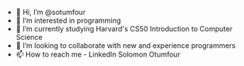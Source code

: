 - 👋 Hi, I’m @sotumfour
- 👀 I’m interested in programming
- 🌱 I’m currently studying Harvard's CS50 Introduction to Computer Science
- 💞️ I’m looking to collaborate with new and experience programmers
- 📫 How to reach me - LinkedIn Solomon Otumfour

<!---
sotumfour/sotumfour is a ✨ special ✨ repository because its `README.md` (this file) appears on your GitHub profile.
You can click the Preview link to take a look at your changes.
--->
